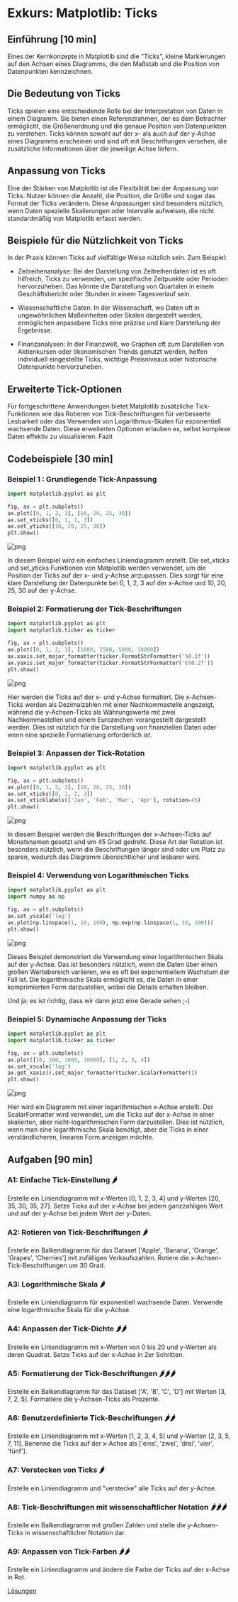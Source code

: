 # Exkurs: Matplotlib: Ticks

## Einführung [10 min]

Eines der Kernkonzepte in Matplotlib sind die "Ticks", kleine Markierungen auf den Achsen eines Diagramms, die den Maßstab und die Position von Datenpunkten kennzeichnen.

## Die Bedeutung von Ticks

Ticks spielen eine entscheidende Rolle bei der Interpretation von Daten in einem Diagramm. Sie bieten einen Referenzrahmen, der es dem Betrachter ermöglicht, die Größenordnung und die genaue Position von Datenpunkten zu verstehen. Ticks können sowohl auf der x- als auch auf der y-Achse eines Diagramms erscheinen und sind oft mit Beschriftungen versehen, die zusätzliche Informationen über die jeweilige Achse liefern.

## Anpassung von Ticks

Eine der Stärken von Matplotlib ist die Flexibilität bei der Anpassung von Ticks. Nutzer können die Anzahl, die Position, die Größe und sogar das Format der Ticks verändern. Diese Anpassungen sind besonders nützlich, wenn Daten spezielle Skalierungen oder Intervalle aufweisen, die nicht standardmäßig von Matplotlib erfasst werden.

## Beispiele für die Nützlichkeit von Ticks

In der Praxis können Ticks auf vielfältige Weise nützlich sein. Zum Beispiel:

- Zeitreihenanalyse: Bei der Darstellung von Zeitreihendaten ist es oft hilfreich, Ticks zu verwenden, um spezifische Zeitpunkte oder Perioden hervorzuheben. Das könnte die Darstellung von Quartalen in einem Geschäftsbericht oder Stunden in einem Tagesverlauf sein.

- Wissenschaftliche Daten: In der Wissenschaft, wo Daten oft in ungewöhnlichen Maßeinheiten oder Skalen dargestellt werden, ermöglichen anpassbare Ticks eine präzise und klare Darstellung der Ergebnisse.

- Finanzanalysen: In der Finanzwelt, wo Graphen oft zum Darstellen von Aktienkursen oder ökonomischen Trends genutzt werden, helfen individuell eingestellte Ticks, wichtige Preisniveaus oder historische Datenpunkte hervorzuheben.

## Erweiterte Tick-Optionen

Für fortgeschrittene Anwendungen bietet Matplotlib zusätzliche Tick-Funktionen wie das Rotieren von Tick-Beschriftungen für verbesserte Lesbarkeit oder das Verwenden von Logarithmus-Skalen für exponentiell wachsende Daten. Diese erweiterten Optionen erlauben es, selbst komplexe Daten effektiv zu visualisieren.
Fazit

## Codebeispiele [30 min]

### Beispiel 1 : Grundlegende Tick-Anpassung


```python
import matplotlib.pyplot as plt

fig, ax = plt.subplots()
ax.plot([0, 1, 2, 3], [10, 20, 25, 30])
ax.set_xticks([0, 1, 2, 3])
ax.set_yticks([10, 20, 25, 30])
plt.show()
```


    
![png](matplotlib_ticks_files/matplotlib_ticks_4_0.png)
    


In diesem Beispiel wird ein einfaches Liniendiagramm erstellt. Die set_xticks und set_yticks Funktionen von Matplotlib werden verwendet, um die Position der Ticks auf der x- und y-Achse anzupassen. Dies sorgt für eine klare Darstellung der Datenpunkte bei 0, 1, 2, 3 auf der x-Achse und 10, 20, 25, 30 auf der y-Achse.

### Beispiel 2: Formatierung der Tick-Beschriftungen


```python
import matplotlib.pyplot as plt
import matplotlib.ticker as ticker

fig, ax = plt.subplots()
ax.plot([0, 1, 2, 3], [1000, 2500, 5000, 10000])
ax.xaxis.set_major_formatter(ticker.FormatStrFormatter('%0.1f'))
ax.yaxis.set_major_formatter(ticker.FormatStrFormatter('€%0.2f'))
plt.show()
```


    
![png](matplotlib_ticks_files/matplotlib_ticks_7_0.png)
    


Hier werden die Ticks auf der x- und y-Achse formatiert. Die x-Achsen-Ticks werden als Dezimalzahlen mit einer Nachkommastelle angezeigt, während die y-Achsen-Ticks als Währungswerte mit zwei Nachkommastellen und einem Eurozeichen vorangestellt dargestellt werden. Dies ist nützlich für die Darstellung von finanziellen Daten oder wenn eine spezielle Formatierung erforderlich ist.

### Beispiel 3: Anpassen der Tick-Rotation


```python
import matplotlib.pyplot as plt

fig, ax = plt.subplots()
ax.plot([0, 1, 2, 3], [10, 20, 25, 30])
ax.set_xticks([0, 1, 2, 3])
ax.set_xticklabels(['Jan', 'Feb', 'Mar', 'Apr'], rotation=45)
plt.show()
```


    
![png](matplotlib_ticks_files/matplotlib_ticks_10_0.png)
    


In diesem Beispiel werden die Beschriftungen der x-Achsen-Ticks auf Monatsnamen gesetzt und um 45 Grad gedreht. Diese Art der Rotation ist besonders nützlich, wenn die Beschriftungen länger sind oder um Platz zu sparen, wodurch das Diagramm übersichtlicher und lesbarer wird.

### Beispiel 4: Verwendung von Logarithmischen Ticks


```python
import matplotlib.pyplot as plt
import numpy as np

fig, ax = plt.subplots()
ax.set_yscale('log')
ax.plot(np.linspace(1, 10, 100), np.exp(np.linspace(1, 10, 100)))
plt.show()
```


    
![png](matplotlib_ticks_files/matplotlib_ticks_13_0.png)
    


Dieses Beispiel demonstriert die Verwendung einer logarithmischen Skala auf der y-Achse. Das ist besonders nützlich, wenn die Daten über einen großen Wertebereich variieren, wie es oft bei exponentiellem Wachstum der Fall ist. Die logarithmische Skala ermöglicht es, die Daten in einer komprimierten Form darzustellen, wobei die Details erhalten bleiben.

Und ja: es ist richtig, dass wir dann jetzt eine Gerade sehen ;-)

### Beispiel 5: Dynamische Anpassung der Ticks


```python
import matplotlib.pyplot as plt
import matplotlib.ticker as ticker

fig, ax = plt.subplots()
ax.plot([10, 100, 1000, 10000], [1, 2, 3, 4])
ax.set_xscale('log')
ax.get_xaxis().set_major_formatter(ticker.ScalarFormatter())
plt.show()
```


    
![png](matplotlib_ticks_files/matplotlib_ticks_16_0.png)
    


Hier wird ein Diagramm mit einer logarithmischen x-Achse erstellt. Der ScalarFormatter wird verwendet, um die Ticks auf der x-Achse in einer skalierten, aber nicht-logarithmischen Form darzustellen. Dies ist nützlich, wenn man eine logarithmische Skala benötigt, aber die Ticks in einer verständlicheren, linearen Form anzeigen möchte.

## Aufgaben [90 min]

### A1: Einfache Tick-Einstellung 🌶️

Erstelle ein Liniendiagramm mit x-Werten [0, 1, 2, 3, 4] und y-Werten [20, 35, 30, 35, 27]. Setze Ticks auf der x-Achse bei jedem ganzzahligen Wert und auf der y-Achse bei jedem Wert der y-Daten.

### A2: Rotieren von Tick-Beschriftungen 🌶️

Erstelle ein Balkendiagramm für das Dataset ['Apple', 'Banana', 'Orange', 'Grapes', 'Cherries'] mit zufälligen Verkaufszahlen. Rotiere die x-Achsen-Tick-Beschriftungen um 30 Grad.

### A3: Logarithmische Skala 🌶️

Erstelle ein Liniendiagramm für exponentiell wachsende Daten. Verwende eine logarithmische Skala für die y-Achse.

### A4: Anpassen der Tick-Dichte 🌶️🌶️

Erstelle ein Liniendiagramm mit x-Werten von 0 bis 20 und y-Werten als deren Quadrat. Setze Ticks auf der x-Achse in 2er Schritten.

### A5: Formatierung der Tick-Beschriftungen 🌶️🌶️🌶️

Erstelle ein Balkendiagramm für das Dataset ['A', 'B', 'C', 'D'] mit Werten [3, 7, 2, 5]. Formatiere die y-Achsen-Ticks als Prozente.

### A6: Benutzerdefinierte Tick-Beschriftungen 🌶️🌶️

Erstelle ein Liniendiagramm mit x-Werten [1, 2, 3, 4, 5] und y-Werten [2, 3, 5, 7, 11]. Benenne die Ticks auf der x-Achse als ['eins', 'zwei', 'drei', 'vier', 'fünf'].

### A7: Verstecken von Ticks 🌶️

Erstelle ein Liniendiagramm und "verstecke" alle Ticks auf der y-Achse.

### A8: Tick-Beschriftungen mit wissenschaftlicher Notation 🌶️🌶️🌶️

Erstelle ein Balkendiagramm mit großen Zahlen und stelle die y-Achsen-Ticks in wissenschaftlicher Notation dar.

### A9: Anpassen von Tick-Farben 🌶️🌶️

Erstelle ein Liniendiagramm und ändere die Farbe der Ticks auf der x-Achse in Rot.

[Lösungen](matplotlib_ticks_loesungen.md)
